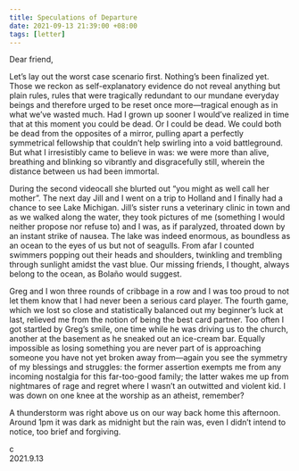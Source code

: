 ```yaml
---
title: Speculations of Departure
date: 2021-09-13 21:39:00 +08:00
tags: [letter]
---
```



Dear friend,


Let’s lay out the worst case scenario first. Nothing’s been finalized yet. Those we reckon as self-explanatory evidence do not reveal anything but plain rules, rules that were tragically redundant to our mundane everyday beings and therefore urged to be reset once more—tragical enough as in what we’ve wasted much. Had I grown up sooner I would’ve realized in time that at this moment you could be dead. Or I could be dead. We could both be dead from the opposites of a mirror, pulling apart a perfectly symmetrical fellowship that couldn’t help swirling into a void battleground. But what I irresistibly came to believe in was: we were more than alive, breathing and blinking so vibrantly and disgracefully still, wherein the distance between us had been immortal.

During the second videocall she blurted out “you might as well call her mother”. The next day Jill and I went on a trip to Holland and I finally had a chance to see Lake Michigan. Jill’s sister runs a veterinary clinic in town and as we walked along the water, they took pictures of me (something I would neither propose nor refuse to) and I was, as if paralyzed, throated down by an instant strike of nausea. The lake was indeed enormous, as boundless as an ocean to the eyes of us but not of seagulls. From afar I counted swimmers popping out their heads and shoulders, twinkling and trembling through sunlight amidst the vast blue. Our missing friends, I thought, always belong to the ocean, as Bolaño would suggest.

Greg and I won three rounds of cribbage in a row and I was too proud to not let them know that I had never been a serious card player. The fourth game, which we lost so close and statistically balanced out my beginner’s luck at last, relieved me from the notion of being the best card partner. Too often I got startled by Greg’s smile, one time while he was driving us to the church, another at the basement as he sneaked out an ice-cream bar. Equally impossible as losing something you are never part of is approaching someone you have not yet broken away from—again you see the symmetry of my blessings and struggles: the former assertion exempts me from any incoming nostalgia for this far-too-good family; the latter wakes me up from nightmares of rage and regret where I wasn’t an outwitted and violent kid. I was down on one knee at the worship as an atheist, remember?

A thunderstorm was right above us on our way back home this afternoon. Around 1pm it was dark as midnight but the rain was, even I didn’t intend to notice, too brief and forgiving.


c  
2021.9.13
